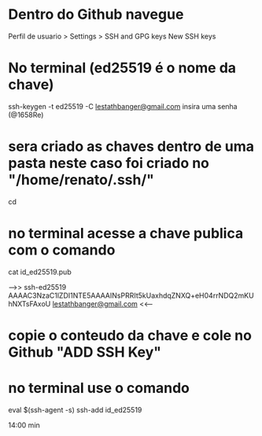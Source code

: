 # Dentro do Github navegue
Perfil de usuario > Settings > SSH and GPG keys
New SSH keys

# No terminal (ed25519 é o nome da chave)
ssh-keygen -t ed25519 -C lestathbanger@gmail.com
insira uma senha (@1658Re)

# sera criado as chaves dentro de uma pasta neste caso foi criado no "/home/renato/.ssh/" 
cd 

# no terminal acesse a chave publica com o comando 
cat id_ed25519.pub

-->> ssh-ed25519 AAAAC3NzaC1lZDI1NTE5AAAAINsPRRIt5kUaxhdqZNXQ+eH04rrNDQ2mKUhNXTsFAxoU lestathbanger@gmail.com <<--

# copie o conteudo da chave e cole no Github "ADD SSH Key"

# no terminal use o comando
eval $(ssh-agent -s) 
ssh-add id_ed25519

14:00 min



